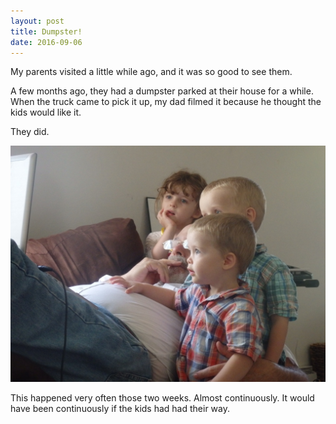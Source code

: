 ```yaml
---
layout: post
title: Dumpster!
date: 2016-09-06
---
```


My parents visited a little while ago, and it was so good to see them.

A few months ago, they had a dumpster parked at their house for a while.  When the truck came to pick it up, my dad filmed it because he thought the kids would like it.

They did.

![three children mesmerized by a computer](/post-images/dumpster.jpg)

This happened very often those two weeks.  Almost continuously.  It would have been continuously if the kids had had their way.
